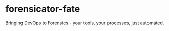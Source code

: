 forensicator-fate
=================

Bringing DevOps to Forensics - your tools, your processes, just automated.
